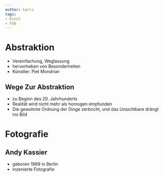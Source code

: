 ```yaml
---
author: karlz
tags:
- Kunst
- FGB
---
```


# Abstraktion

-   Vereinfachung, Weglassung
-   hervorheben von Besonderheiten
-   Künstler: Piet Mondrian

## Wege Zur Abstraktion

-   zu Beginn des 20. Jahrhunderts
-   Realität wird nicht mehr als homogen empfunden
-   Die gewohnte Ordnung der Dinge zerbricht, und das Unsichtbare drängt ins Bild

# Fotografie

## Andy Kassier

- geboren 1989 in Berlin
- inzenierte Fotografie
